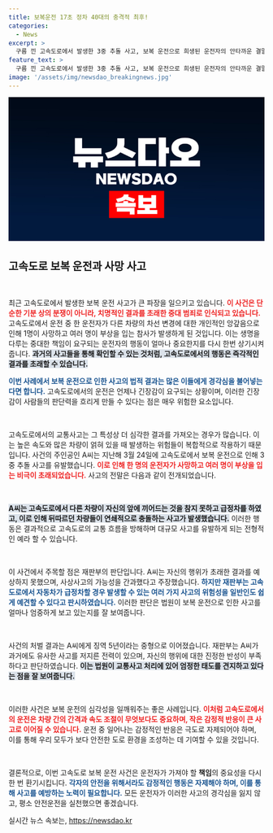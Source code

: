 ```yaml
---
title: 보복운전 17초 정차 40대의 충격적 최후!
categories:
  - News
excerpt: >
  구름 낀 고속도로에서 발생한 3중 추돌 사고, 보복 운전으로 희생된 운전자의 안타까운 결말! 40대 A씨, 징역 5년 확정... 사망 사고의 진실이 드러나다. 클릭해 더 알아보세요!
feature_text: >
  구름 낀 고속도로에서 발생한 3중 추돌 사고, 보복 운전으로 희생된 운전자의 안타까운 결말! 40대 A씨, 징역 5년 확정... 사망 사고의 진실이 드러나다. 클릭해 더 알아보세요!
image: '/assets/img/newsdao_breakingnews.jpg'
---
```


<p><img src="/assets/img/newsdao_breakingnews.jpg" alt="ranknews 속보" /></p>

<h2 data-ke-size="size26">고속도로 보복 운전과 사망 사고</h2>

<p data-ke-size="size16">&nbsp;</p>

<p>최근 고속도로에서 발생한 보복 운전 사고가 큰 파장을 일으키고 있습니다. <b><span style="color: #ee2323;">이 사건은 단순한 기분 상의 분쟁이 아니라, 치명적인 결과를 초래한 중대 범죄로 인식되고 있습니다.</span></b> 고속도로에서 운전 중 한 운전자가 다른 차량의 차선 변경에 대한 개인적인 앙갚음으로 인해 1명이 사망하고 여러 명이 부상을 입는 참사가 발생하게 된 것입니다. 이는 생명을 다루는 중대한 책임이 요구되는 운전자의 행동이 얼마나 중요한지를 다시 한번 상기시켜 줍니다. <b><span style="background-color: #21538527;">과거의 사고들을 통해 확인할 수 있는 것처럼, 고속도로에서의 행동은 즉각적인 결과를 초래할 수 있습니다.</span></b></p>

<p><b><span style="color: #1a5490;">이번 사례에서 보복 운전으로 인한 사고의 법적 결과는 많은 이들에게 경각심을 불어넣는다면 합니다.</span></b> 고속도로에서의 운전은 언제나 긴장감이 요구되는 상황이며, 이러한 긴장감이 사람들의 판단력을 흐리게 만들 수 있다는 점은 매우 위험한 요소입니다.</p>

<p data-ke-size="size16">&nbsp;</p>

<p>고속도로에서의 교통사고는 그 특성상 더 심각한 결과를 가져오는 경우가 많습니다. 이는 높은 속도와 많은 차량이 얽혀 있을 때 발생하는 위험들이 복합적으로 작용하기 때문입니다. 사건의 주인공인 A씨는 지난해 3월 24일에 고속도로에서 보복 운전으로 인해 3중 추돌 사고를 유발했습니다. <b><span style="color: #ee2323;">이로 인해 한 명의 운전자가 사망하고 여러 명이 부상을 입는 비극이 초래되었습니다.</span></b> 사고의 전말은 다음과 같이 전개되었습니다.</p>

<p data-ke-size="size16">&nbsp;</p>

<p><b><span style="background-color: #21538527;">A씨는 고속도로에서 다른 차량이 자신의 앞에 끼어드는 것을 참지 못하고 급정차를 하였고, 이로 인해 뒤따르던 차량들이 연쇄적으로 충돌하는 사고가 발생했습니다.</span></b> 이러한 행동은 결과적으로 고속도로의 교통 흐름을 방해하며 대규모 사고를 유발하게 되는 전형적인 예라 할 수 있습니다. </p>

<p data-ke-size="size16">&nbsp;</p>

<p>이 사건에서 주목할 점은 재판부의 판단입니다. A씨는 자신의 행위가 초래한 결과를 예상하지 못했으며, 사상사고의 가능성을 간과했다고 주장했습니다. <b><span style="color: #1a5490;">하지만 재판부는 고속도로에서 자동차가 급정차할 경우 발생할 수 있는 여러 가지 사고의 위험성을 일반인도 쉽게 예견할 수 있다고 판시하였습니다.</span></b> 이러한 판단은 법원이 보복 운전으로 인한 사고를 얼마나 엄중하게 보고 있는지를 잘 보여줍니다.</p>

<p data-ke-size="size16">&nbsp;</p>

<p>사건의 처벌 결과는 A씨에게 징역 5년이라는 중형으로 이어졌습니다. 재판부는 A씨가 과거에도 유사한 사고를 저지른 전력이 있으며, 자신의 행위에 대한 진정한 반성이 부족하다고 판단하였습니다. <b><span style="background-color: #21538527;">이는 법원이 교통사고 처리에 있어 엄정한 태도를 견지하고 있다는 점을 잘 보여줍니다.</span></b></p>

<p data-ke-size="size16">&nbsp;</p>

<p>이러한 사건은 보복 운전의 심각성을 일깨워주는 좋은 사례입니다. <b><span style="color: #ee2323;">이처럼 고속도로에서의 운전은 차량 간의 간격과 속도 조절이 무엇보다도 중요하며, 작은 감정적 반응이 큰 사고로 이어질 수 있습니다.</span></b> 운전 중 일어나는 감정적인 반응은 극도로 자제되어야 하며, 이를 통해 우리 모두가 보다 안전한 도로 환경을 조성하는 데 기여할 수 있을 것입니다.</p>

<p data-ke-size="size16">&nbsp;</p>

<p>결론적으로, 이번 고속도로 보복 운전 사건은 운전자가 가져야 할 <b>책임</b>의 중요성을 다시 한 번 환기시킵니다. <b><span style="color: #1a5490;">각자의 안전을 위해서라도 감정적인 행동은 자제해야 하며, 이를 통해 사고를 예방하는 노력이 필요합니다.</span></b> 모든 운전자가 이러한 사고의 경각심을 잃지 않고, 평소 안전운전을 실천했으면 좋겠습니다.</p>
실시간 뉴스 속보는, <a href="https://newsdao.kr" rel="dofollow">https://newsdao.kr</a>


